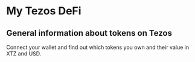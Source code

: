 # My Tezos DeFi

## General information about tokens on Tezos

Connect your wallet and find out which tokens you own and their value in XTZ and USD.
